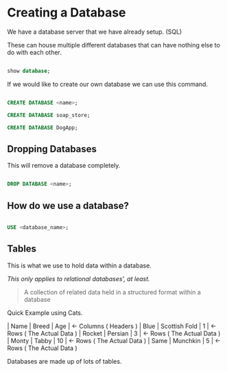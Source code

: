 # Creating a Database

We have a database server that we have already setup. (SQL)

These can house multiple different databases that can have nothing else to do with each
other.

```SQL

show database;

```

If we would like to create our own database we can use this command.

```SQL

CREATE DATABASE <name>;

CREATE DATABASE soap_store;

CREATE DATABASE DogApp;

```

## Dropping Databases

This will remove a database completely.

```SQL

DROP DATABASE <name>;

```

## How do we use a database?

```SQL

USE <database_name>;

```

## Tables

This is what we use to hold data within a database.

*This only applies to relational databases', at least.*

> A collection of related data held in a structured format within a database

Quick Example using Cats.

| Name | Breed | Age |          <- Columns ( Headers )
| Blue | Scottish Fold | 1 |    <- Rows ( The Actual Data )
| Rocket | Persian | 3 |        <- Rows ( The Actual Data )
| Monty | Tabby | 10 |          <- Rows ( The Actual Data )
| Same | Munchkin | 5 |         <- Rows ( The Actual Data )

Databases are made up of lots of tables.
